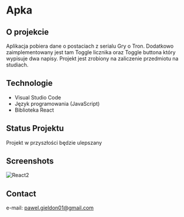# Apka


## O projekcie
Aplikacja pobiera dane o postaciach z serialu Gry o Tron. Dodatkowo zaimplementowany jest tam Toggle licznika oraz Toggle buttona który wypisuje dwa napisy.
Projekt jest zrobiony na zaliczenie przedmiotu na studiach. 


## Technologie
* Visual Studio Code
* Język programowania (JavaScript)
* Biblioteka React


## Status Projektu
Projekt w przyszłości będzie ulepszany

## Screenshots
![React2](https://user-images.githubusercontent.com/93713186/162810281-82a8880f-20e7-4116-872a-fdf6a15ddf2f.png)


## Contact
e-mail: pawel.gieldon01@gmail.com
